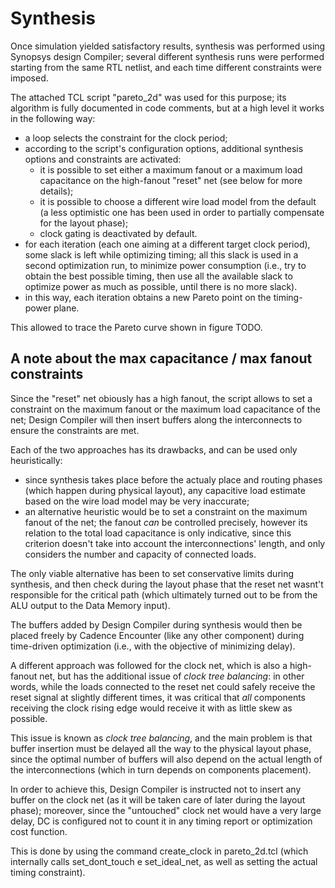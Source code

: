 # Synthesis #

Once simulation yielded satisfactory results, synthesis was performed using Synopsys design Compiler; several different synthesis runs were performed starting from the same RTL netlist, and each time different constraints were imposed.

The attached TCL script "pareto_2d" was used for this purpose; its algorithm is fully documented in code comments, but at a high level it works in the following way:

- a loop selects the constraint for the clock period;
- according to the script's configuration options, additional synthesis options and constraints are activated:
    - it is possible to set either a maximum fanout or a maximum load capacitance on the high-fanout "reset" net (see below for more details);
    - it is possible to choose a different wire load model from the default (a less optimistic one has been used in order to partially compensate for the layout phase);
    - clock gating is deactivated by default.
- for each iteration (each one aiming at a different target clock period), some slack is left while optimizing timing; all this slack is used in a second optimization run, to minimize power consumption (i.e., try to obtain the best possible timing, then use all the available slack to optimize power as much as possible, until there is no more slack).
- in this way, each iteration obtains a new Pareto point on the timing-power plane.

This allowed to trace the Pareto curve shown in figure TODO.

## A note about the max capacitance / max fanout constraints ##

Since the "reset" net obiously has a high fanout, the script allows to set a constraint on the maximum fanout or the maximum load capacitance of the net; Design Compiler will then insert buffers along the interconnects to ensure the constraints are met.

Each of the two approaches has its drawbacks, and can be used only heuristically:

- since synthesis takes place before the actualy place and routing phases (which happen during physical layout), any capacitive load estimate based on the wire load model may be very inaccurate;
- an alternative heuristic would be to set a constraint on the maximum fanout of the net; the fanout *can* be controlled precisely, however its relation to the total load capacitance is only indicative, since this criterion doesn't take into account the interconnections' length, and only considers the number and capacity of connected loads.

The only viable alternative has been to set conservative limits during synthesis, and then check during the layout phase that the reset net wasnt't responsible for the critical path (which ultimately turned out to be from the ALU output to the Data Memory input).

The buffers added by Design Compiler during synthesis would then be placed freely by Cadence Encounter (like any other component) during time-driven optimization (i.e., with the objective of minimizing delay).

A different approach was followed for the clock net, which is also a high-fanout net, but has the additional issue of *clock tree balancing*: in other words, while the loads connected to the reset net could safely receive the reset signal at slightly different times, it was critical that *all* components receiving the clock rising edge would receive it with as little skew as possible.

This issue is known as *clock tree balancing*, and the main problem is that buffer insertion must be delayed all the way to the physical layout phase, since the optimal number of buffers will also depend on the actual length of the interconnections (which in turn depends on components placement).

In order to achieve this, Design Compiler is instructed not to insert any buffer on the clock net (as it will be taken care of later during the layout phase); moreover, since the "untouched" clock net would have a very large delay, DC is configured not to count it in any timing report or optimization cost function.

This is done by using the command create_clock in pareto_2d.tcl (which internally calls set_dont_touch e set_ideal_net, as well as setting the actual timing constraint).

